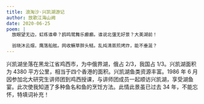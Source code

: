 ```yaml
---
title: 浪淘沙·兴凯湖游记
author: 放歌江海山阙
date: 2020-06-25
poem: |
  放眼望无边，虹练谁牵？鸥鸣鹭舞乐癫癫。谁说北彊无好景？大美湖前！

  翁晓沐云烟，鹰落船舷。网收鳜草胖头鲢。乱炖清蒸煎烤炸，能不垂涎？
---
```


兴凯湖坐落在黑龙江省鸡西市，为中俄界湖，俄占 2/3，我国占 1/3。兴凯湖面积为 4380 平方公里，相当于四个香港的面积。兴凯湖鱼类资源丰富。1986 年 6 月因参加北大研究生讲师团到鸡西授课，与讲师团成员一起顺访兴凯湖，享受湖鱼宴。此次使我知道了多种鱼名和鱼的烹饪方法。此情此景虽已过去 34 年，不能忘怀，特填词补充！
